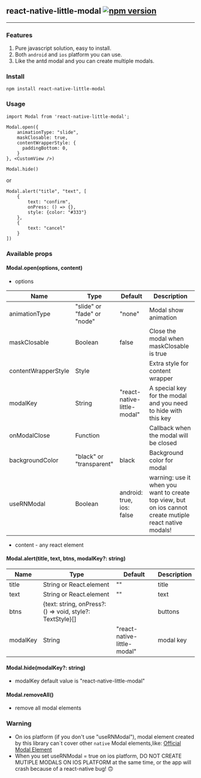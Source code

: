 ## react-native-little-modal [![npm version](https://badge.fury.io/js/react-native-little-modal.svg)](http://badge.fury.io/js/react-native-little-modal)

------------------------

### Features
1. Pure javascript solution, easy to install.
2. Both `android` and `ios` platform you can use.
3. Like the antd modal and you can create multiple modals.

### Install

`npm install react-native-little-modal`

### Usage

```
import Modal from 'react-native-little-modal';
```
```
Modal.open({
    animationType: "slide",
    maskClosable: true,
    contentWrapperStyle: {
      paddingBottom: 0,
    }
}, <CustomView />)
```

```
Modal.hide()
```
or
```
Modal.alert("title", "text", [
    {
        text: "confirm",
        onPress: () => {},
        style: {color: "#333"}
    },
    {
        text: "cancel"
    }
])
```

### Available props
#### Modal.open(options, content)
- options

| Name                | Type                        | Default                     | Description                                                                                              |
|---------------------|-----------------------------|-----------------------------|----------------------------------------------------------------------------------------------------------|
| animationType       | "slide" or "fade" or "node" | "none"                      | Modal show animation                                                                                     |
| maskClosable        | Boolean                     | false                       | Close the modal when maskClosable is true                                                                |
| contentWrapperStyle | Style                       |                             | Extra style for content wrapper                                                                          |
| modalKey            | String                      | "react-native-little-modal" | A special key for the modal and you need to hide with this key                                           |
| onModalClose        | Function                    |                             | Callback when the modal will be closed|                                                                  |
| backgroundColor     | "black" or "transparent"    | black                       | Background color for modal                                                                               |
| useRNModal          | Boolean                     | android: true, ios: false   | warning: use it when you want to create top view, but on ios cannot create mutiple react native modals!| |

- content - any react element                                                                                     

#### Modal.alert(title, text, btns, modalKey?: string)


| Name     | Type                                                      | Default                     | Description |
|----------|-----------------------------------------------------------|-----------------------------|-------------|
| title    | String or React.element                                   | ""                          | title       |
| text     | String or React.element                                   | ""                          | text        |
| btns     | {text: string, onPress?: () => void, style?: TextStyle}[] |                             | buttons     |
| modalKey | String                                                    | "react-native-little-modal" | modal key   |

#### Modal.hide(modalKey?: string)

- modalKey default value is "react-native-little-modal"

#### Modal.removeAll()

- remove all modal elements

### Warning

- On ios platform (if you don't use "useRNModal"), modal element created by this library can\`t cover other `native` Modal elements,like: [Official Modal Element](http://facebook.github.io/react-native/docs/modal.html#content)
- When you set useRNModal = true on ios platform, DO NOT CREATE MUTIPLE MODALS ON IOS PLATFORM at the same time, or the app will crash because of a react-native bug! 🙃